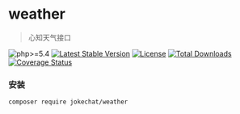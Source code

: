 # weather
> 心知天气接口

![php>=5.4](https://img.shields.io/badge/php-%3E=5.4-blue.svg)
[![Latest Stable Version](https://poser.pugx.org/jokechat/weather/v/stable)](https://packagist.org/packages/jokechat/weather)
[![License](https://poser.pugx.org/jokechat/weather/license)](https://packagist.org/packages/jokechat/weather)
[![Total Downloads](https://poser.pugx.org/jokechat/weather/downloads)](https://packagist.org/packages/jokechat/weather)
[![Coverage Status](https://coveralls.io/repos/github/jokechat/weather/badge.svg?branch=master)](https://coveralls.io/github/jokechat/weather?branch=master)

###  安装

```
composer require jokechat/weather
```
